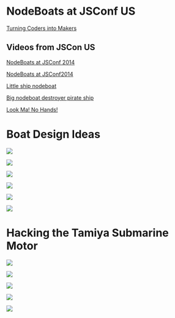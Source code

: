 

# NodeBoats at JSConf US

[Turning Coders into Makers](http://makezine.com/2014/06/02/turning-coders-into-makers-at-jsconf-2014/)

## Videos from JSCon US

[NodeBoats at JSConf 2014](https://www.youtube.com/watch?v=247MTokODOA)

[NodeBoats at JSConf2014](https://www.youtube.com/watch?v=eKqwo-jvRYo)

[Little ship nodeboat](https://www.youtube.com/watch?v=Kn9UaVDxHW8)

[Big nodeboat destroyer pirate ship](https://www.youtube.com/watch?v=zC0doS9-XZk)

[Look Ma! No Hands!](http://instagram.com/p/vXDkZywojq/)

# Boat Design Ideas

![](jsconfus5.jpg)

![](jsconfus6.jpg)

![](jsconfus7.jpg)

![](jsconfus8.jpg)

![](jsconfus9.jpg)

![](jsconfus10.jpg)


# Hacking the Tamiya Submarine Motor

![](jsconfus0.jpg)

![](jsconfus4.jpg)

![](jsconfus1.jpg)

![](jsconfus2.jpg)

![](jsconfus3.jpg)


